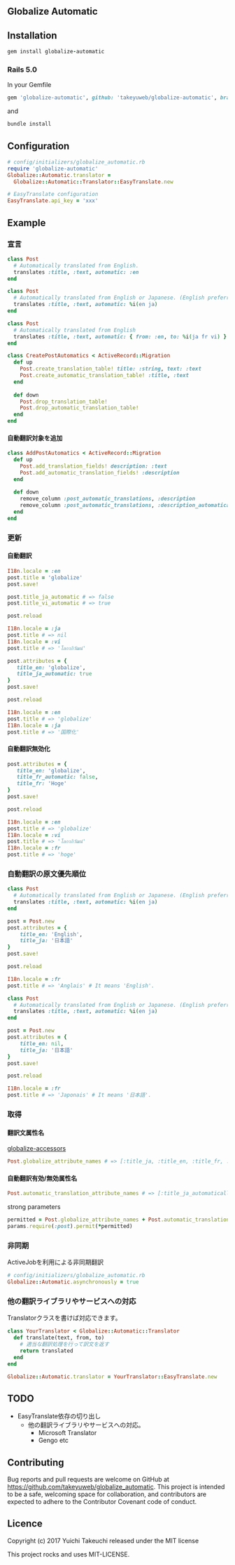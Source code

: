 Globalize Automatic
-

## Installation

```ruby
gem install globalize-automatic
```

### Rails 5.0

In your Gemfile

```ruby
gem 'globalize-automatic', github: 'takeyuweb/globalize-automatic', branch: 'rails-5-0'
```

and

```bash
bundle install
```

## Configuration

```ruby
# config/initializers/globalize_automatic.rb
require 'globalize-automatic'
Globalize::Automatic.translator = 
  Globalize::Automatic::Translator::EasyTranslate.new

# EasyTranslate configuration
EasyTranslate.api_key = 'xxx'
```

## Example

### 宣言

```ruby
class Post
  # Automatically translated from English.
  translates :title, :text, automatic: :en
end
```

```ruby
class Post
  # Automatically translated from English or Japanese. (English preferred)
  translates :title, :text, automatic: %i(en ja)
end
```

```ruby
class Post
  # Automatically translated from English
  translates :title, :text, automatic: { from: :en, to: %i(ja fr vi) }
end
```

```ruby
class CreatePostAutomatics < ActiveRecord::Migration
  def up
    Post.create_translation_table! title: :string, text: :text
    Post.create_automatic_translation_table! :title, :text
  end
    
  def down
    Post.drop_translation_table!
    Post.drop_automatic_translation_table!
  end
end
```

#### 自動翻訳対象を追加

```ruby
class AddPostAutomatics < ActiveRecord::Migration
  def up
    Post.add_translation_fields! description: :text
    Post.add_automatic_translation_fields! :description
  end
    
  def down
    remove_column :post_automatic_translations, :description
    remove_column :post_automatic_translations, :description_automatically
  end
end
```

### 更新

#### 自動翻訳

```ruby
I18n.locale = :en
post.title = 'globalize'
post.save!

post.title_ja_automatic # => false
post.title_vi_automatic # => true

post.reload

I18n.locale = :ja
post.title # => nil
I18n.locale = :vi
post.title # => 'โลกาภิวัฒน์'
```

```ruby
post.attributes = {
   title_en: 'globalize',
   title_ja_automatic: true
}
post.save!

post.reload

I18n.locale = :en
post.title # => 'globalize'
I18n.locale = :ja
post.title # => '国際化'
```

#### 自動翻訳無効化

```ruby
post.attributes = {
   title_en: 'globalize',
   title_fr_automatic: false,
   title_fr: 'Hoge'
}
post.save!

post.reload

I18n.locale = :en
post.title # => 'globalize'
I18n.locale = :vi
post.title # => 'โลกาภิวัฒน์'
I18n.locale = :fr
post.title # => 'hoge'
```

### 自動翻訳の原文優先順位

```ruby
class Post
  # Automatically translated from English or Japanese. (English preferred)
  translates :title, :text, automatic: %i(en ja)
end

post = Post.new
post.attributes = {
    title_en: 'English',
    title_ja: '日本語'
}
post.save!

post.reload

I18n.locale = :fr
post.title # => 'Anglais' # It means 'English'.
```

```ruby
class Post
  # Automatically translated from English or Japanese. (English preferred)
  translates :title, :text, automatic: %i(en ja)
end

post = Post.new
post.attributes = {
    title_en: nil,
    title_ja: '日本語'
}
post.save!

post.reload

I18n.locale = :fr
post.title # => 'Japonais' # It means '日本語'.
```

### 取得

#### 翻訳文属性名

[globalize-accessors](https://github.com/globalize/globalize-accessors)

```ruby
Post.globalize_attribute_names # => [:title_ja, :title_en, :title_fr, :title_vi, :text_ja, :text_en, :text_fr, :text_vi]
```

#### 自動翻訳有効/無効属性名

```ruby
Post.automatic_translation_attribute_names # => [:title_ja_automatically, :title_en_automatically, :title_fr_automatically, :title_vi_automatically, :text_ja_automatically, :text_en_automatically, :text_fr_automatically, :text_vi_automatically]
```

strong parameters

```ruby
permitted = Post.globalize_attribute_names + Post.automatic_translation_attribute_names
params.require(:post).permit(*permitted)
```

### 非同期

ActiveJobを利用による非同期翻訳

```ruby
# config/initializers/globalize_automatic.rb
Globalize::Automatic.asynchronously = true
```

### 他の翻訳ライブラリやサービスへの対応

Translatorクラスを書けば対応できます。

```ruby
class YourTranslator < Globalize::Automatic::Translator
  def translate(text, from, to)
    # 適当な翻訳処理を行って訳文を返す
    return translated
  end
end

Globalize::Automatic.translator = YourTranslator::EasyTranslate.new
```

## TODO

- EasyTranslate依存の切り出し
  - 他の翻訳ライブラリやサービスへの対応。
    - Microsoft Translator
    - Gengo etc


## Contributing

Bug reports and pull requests are welcome on GitHub at https://github.com/takeyuweb/globalize_automatic. This project is intended to be a safe, welcoming space for collaboration, and contributors are expected to adhere to the Contributor Covenant code of conduct.

## Licence

Copyright (c) 2017 Yuichi Takeuchi released under the MIT license

This project rocks and uses MIT-LICENSE.
